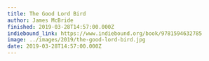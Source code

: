 ```yaml
---
title: The Good Lord Bird
author: James McBride
finished: 2019-03-28T14:57:00.000Z
indiebound_link: https://www.indiebound.org/book/9781594632785
image: ../images/2019/the-good-lord-bird.jpg
date: 2019-03-28T14:57:00.000Z
---
```

